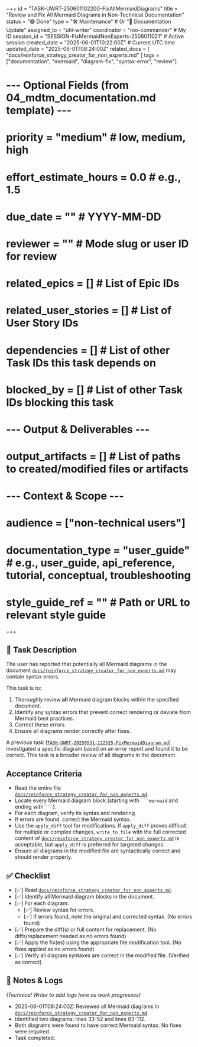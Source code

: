 +++
id = "TASK-UWRT-250601102200-FixAllMermaidDiagrams"
title = "Review and Fix All Mermaid Diagrams in Non-Technical Documentation"
status = "🟢 Done"
type = "🛠️ Maintenance" # Or "📝 Documentation Update"
assigned_to = "util-writer"
coordinator = "roo-commander" # My ID
session_id = "SESSION-FixMermaidNonExperts-2506011021" # Active session
created_date = "2025-06-01T10:22:00Z" # Current UTC time
updated_date = "2025-06-01T08:24:00Z"
related_docs = [
    "docs/reinforce_strategy_creator_for_non_experts.md"
]
tags = ["documentation", "mermaid", "diagram-fix", "syntax-error", "review"]
# --- Optional Fields (from 04_mdtm_documentation.md template) ---
# priority = "medium" # low, medium, high
# effort_estimate_hours = 0.0 # e.g., 1.5
# due_date = "" # YYYY-MM-DD
# reviewer = "" # Mode slug or user ID for review
# related_epics = [] # List of Epic IDs
# related_user_stories = [] # List of User Story IDs
# dependencies = [] # List of other Task IDs this task depends on
# blocked_by = [] # List of other Task IDs blocking this task
# --- Output & Deliverables ---
# output_artifacts = [] # List of paths to created/modified files or artifacts
# --- Context & Scope ---
# audience = ["non-technical users"]
# documentation_type = "user_guide" # e.g., user_guide, api_reference, tutorial, conceptual, troubleshooting
# style_guide_ref = "" # Path or URL to relevant style guide
+++

## 🎯 Task Description

The user has reported that potentially all Mermaid diagrams in the document [`docs/reinforce_strategy_creator_for_non_experts.md`](docs/reinforce_strategy_creator_for_non_experts.md) may contain syntax errors.

This task is to:
1.  Thoroughly review **all** Mermaid diagram blocks within the specified document.
2.  Identify any syntax errors that prevent correct rendering or deviate from Mermaid best practices.
3.  Correct these errors.
4.  Ensure all diagrams render correctly after fixes.

A previous task ([`TASK-UWRT-20250531-122525-FixMermaidDiagram.md`](.ruru/tasks/UTIL_WRITER/TASK-UWRT-20250531-122525-FixMermaidDiagram.md)) investigated a specific diagram based on an error report and found it to be correct. This task is a broader review of all diagrams in the document.

## Acceptance Criteria

*   Read the entire file [`docs/reinforce_strategy_creator_for_non_experts.md`](docs/reinforce_strategy_creator_for_non_experts.md).
*   Locate every Mermaid diagram block (starting with ` ```mermaid ` and ending with ` ``` `).
*   For each diagram, verify its syntax and rendering.
*   If errors are found, correct the Mermaid syntax.
*   Use the `apply_diff` tool for modifications. If `apply_diff` proves difficult for multiple or complex changes, `write_to_file` with the full corrected content of [`docs/reinforce_strategy_creator_for_non_experts.md`](docs/reinforce_strategy_creator_for_non_experts.md) is acceptable, but `apply_diff` is preferred for targeted changes.
*   Ensure all diagrams in the modified file are syntactically correct and should render properly.

## ✅ Checklist

- [✅] Read [`docs/reinforce_strategy_creator_for_non_experts.md`](docs/reinforce_strategy_creator_for_non_experts.md).
- [✅] Identify all Mermaid diagram blocks in the document.
- [✅] For each diagram:
    - [✅] Review syntax for errors.
    - [✅] If errors found, note the original and corrected syntax. (No errors found)
- [✅] Prepare the diff(s) or full content for replacement. (No diffs/replacement needed as no errors found)
- [✅] Apply the fix(es) using the appropriate file modification tool. (No fixes applied as no errors found)
- [✅] Verify all diagram syntaxes are correct in the modified file. (Verified as correct)

## 📝 Notes & Logs
*(Technical Writer to add logs here as work progresses)*
- 2025-06-01T08:24:00Z: Reviewed all Mermaid diagrams in [`docs/reinforce_strategy_creator_for_non_experts.md`](docs/reinforce_strategy_creator_for_non_experts.md).
- Identified two diagrams: lines 33-52 and lines 83-112.
- Both diagrams were found to have correct Mermaid syntax. No fixes were required.
- Task completed.